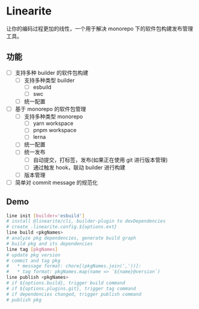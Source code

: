 # Linearite

让你的编码过程更加的线性，一个用于解决 monorepo 下的软件包构建发布管理工具。

## 功能

* [ ] 支持多种 builder 的软件包构建
  * [ ] 支持多种类型 builder
    * [ ] esbuild
    * [ ] swc
  * [ ] 统一配置
* [ ] 基于 monorepo 的软件包管理
  * [ ] 支持多种类型 monorepo
    * [ ] yarn workspace
    * [ ] pnpm workspace
    * [ ] lerna
  * [ ] 统一配置
  * [ ] 统一发布
    * [ ] 自动提交，打标签，发布(如果正在使用 git 进行版本管理)
    * [ ] 通过触发 hook，联动 builder 进行构建
  * [ ] 版本管理
* [ ] 简单对 commit message 的规范化

## Demo

```bash
line init [builder='esbuild']
# install @linearite/cli, builder-plugin to devDependencies
# create .linearite.config.${options.ext}
line build <pkgNames>
# analyze pkg dependencies, generate build graph
# build pkg and its dependencies
line tag [pkgNames]
# update pkg version
# commit and tag pkg
#   * message format: chore[(pkgNames.join(','))]: 
#   * tag format: pkgNames.map(name => `${name}@version`)
line publish <pkgNames>
# if ${options.build}, trigger build command
# if ${options.plugins.git}, trigger tag command
# if dependencies changed, trigger publish command
# publish pkg
```
